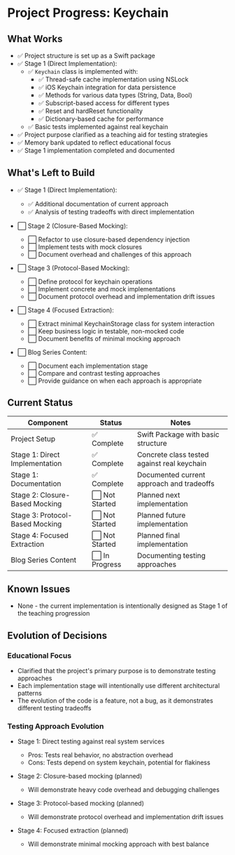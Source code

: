 # Project Progress: Keychain

## What Works

- ✅ Project structure is set up as a Swift package
- ✅ Stage 1 (Direct Implementation):
  - ✅ `Keychain` class is implemented with:
    - ✅ Thread-safe cache implementation using NSLock
    - ✅ iOS Keychain integration for data persistence
    - ✅ Methods for various data types (String, Data, Bool)
    - ✅ Subscript-based access for different types
    - ✅ Reset and hardReset functionality
    - ✅ Dictionary-based cache for performance
  - ✅ Basic tests implemented against real keychain
- ✅ Project purpose clarified as a teaching aid for testing strategies
- ✅ Memory bank updated to reflect educational focus
- ✅ Stage 1 implementation completed and documented

## What's Left to Build

- ✅ Stage 1 (Direct Implementation):
  - ✅ Additional documentation of current approach
  - ✅ Analysis of testing tradeoffs with direct implementation

- ⬜ Stage 2 (Closure-Based Mocking):
  - ⬜ Refactor to use closure-based dependency injection
  - ⬜ Implement tests with mock closures
  - ⬜ Document overhead and challenges of this approach

- ⬜ Stage 3 (Protocol-Based Mocking):
  - ⬜ Define protocol for keychain operations
  - ⬜ Implement concrete and mock implementations
  - ⬜ Document protocol overhead and implementation drift issues

- ⬜ Stage 4 (Focused Extraction):
  - ⬜ Extract minimal KeychainStorage class for system interaction
  - ⬜ Keep business logic in testable, non-mocked code
  - ⬜ Document benefits of minimal mocking approach

- ⬜ Blog Series Content:
  - ⬜ Document each implementation stage
  - ⬜ Compare and contrast testing approaches
  - ⬜ Provide guidance on when each approach is appropriate

## Current Status

| Component | Status | Notes |
|-----------|--------|-------|
| Project Setup | ✅ Complete | Swift Package with basic structure |
| Stage 1: Direct Implementation | ✅ Complete | Concrete class tested against real keychain |
| Stage 1: Documentation | ✅ Complete | Documented current approach and tradeoffs |
| Stage 2: Closure-Based Mocking | ⬜ Not Started | Planned next implementation |
| Stage 3: Protocol-Based Mocking | ⬜ Not Started | Planned future implementation |
| Stage 4: Focused Extraction | ⬜ Not Started | Planned final implementation |
| Blog Series Content | ⬜ In Progress | Documenting testing approaches |

## Known Issues

- None - the current implementation is intentionally designed as Stage 1 of the teaching progression

## Evolution of Decisions

### Educational Focus
- Clarified that the project's primary purpose is to demonstrate testing approaches
- Each implementation stage will intentionally use different architectural patterns
- The evolution of the code is a feature, not a bug, as it demonstrates different testing tradeoffs

### Testing Approach Evolution
- Stage 1: Direct testing against real system services
  - Pros: Tests real behavior, no abstraction overhead
  - Cons: Tests depend on system keychain, potential for flakiness

- Stage 2: Closure-based mocking (planned)
  - Will demonstrate heavy code overhead and debugging challenges

- Stage 3: Protocol-based mocking (planned)
  - Will demonstrate protocol overhead and implementation drift issues

- Stage 4: Focused extraction (planned)
  - Will demonstrate minimal mocking approach with best balance
